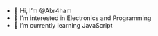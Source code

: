 
- 👋 Hi, I’m @Abr4ham
- 👀 I’m interested in Electronics and Programming
- 🌱 I’m currently learning JavaScript
<!--
- 💞️ I’m looking to collaborate on ...
- 📫 How to reach me ...
--->
<!---
Abr4ham/Abr4ham is a ✨ special ✨ repository because its `README.md` (this file) appears on your GitHub profile.
You can click the Preview link to take a look at your changes.
--->
